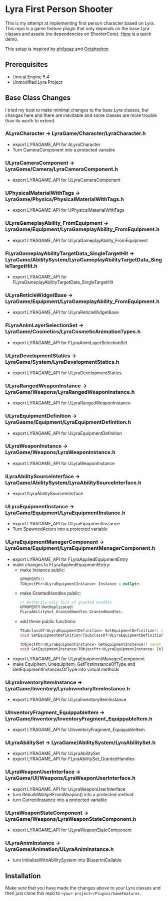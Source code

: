 # Lyra First Person Shooter
This is my attempt at implementing first person character based on Lyra. This repo is a game feature plugin that only depends on the base Lyra classes and assets (no dependencies on ShooterCore). [Here](https://youtu.be/F8nx2BPH0cs) is a quick demo.

This setup is inspired by [philspaz](https://github.com/philspaz/AfootLyraExtension) and [Octahedron](https://www.youtube.com/playlist?list=PLxYB4IVFm8q6tf3boC1Nm4A8AB2RMCpXn)

## Prerequisites
- Unreal Engine 5.4
- Unmodified Lyra Project

## Base Class Changes
I tried my best to make minimal changes to the base Lyra classes, but changes here and there are inevitable and some classes are more trouble than its worth to extend.

### ALyraCharacter -> LyraGame/Character/LyraCharacter.h
- export LYRAGAME_API for ALyraCharacter
- Turn CameraComponent into a protected variable

### ULyraCameraComponent -> LyraGame/Camera/LyraCameraComponent.h
- export LYRAGAME_API for ULyraCameraComponent

### UPhysicalMaterialWithTags -> LyraGame/Physics/PhysicalMaterialWithTags.h
- export LYRAGAME_API for UPhysicalMaterialWithTags

### ULyraGameplayAbility_FromEquipment -> LyraGame/Equipment/LyraGameplayAbility_FromEquipment.h
- export LYRAGAME_API for ULyraGameplayAbility_FromEquipment

### FLyraGameplayAbilityTargetData_SingleTargetHit -> LyraGame/AbilitySystem/LyraGameplayAbilityTargetData_SingleTargetHit.h
- export LYRAGAME_API for FLyraGameplayAbilityTargetData_SingleTargetHit

### ULyraReticleWidgetBase -> LyraGame/Equipment/LyraGameplayAbility_FromEquipment.h
- export LYRAGAME_API for ULyraReticleWidgetBase

### FLyraAnimLayerSelectionSet -> LyraGame/Cosmetics/LyraCosmeticAnimationTypes.h
- export LYRAGAME_API for FLyraAnimLayerSelectionSet

### ULyraDevelopmentStatics -> LyraGame/System/LyraDevelopmentStatics.h
- export LYRAGAME_API for ULyraDevelopmentStatics 

### ULyraRangedWeaponInstance -> LyraGame/Weapons/LyraRangedWeaponInstance.h
- export LYRAGAME_API for ULyraRangedWeaponInstance

### ULyraEquipmentDefinition -> LyraGaame/Equipment/LyraEquipmentDefinition.h
- export LYRAGAME_API for ULyraEquipmentDefinition

### ULyraWeaponInstance -> LyraGame/Weapons/LyraWeaponInstance.h
- export LYRAGAME_API for ULyraWeaponInstance 

### ILyraAbilitySourceInterface -> LyraGame/AbilitySystem/LyraAbilitySourceInterface.h
- export ILyraAbilitySourceInterface

### ULyraEquipmentInstance -> LyraGame/Equipment/LyraEquipmentInstance.h
- export LYRAGAME_API for ULyraEquipmentInstance 
- Turn SpawnedActors into a protected variable

### ULyraEquipmentManagerComponent -> LyraGame/Equipment/LyraEquipmentManagerComponent.h
- export LYRAGAME_API for FLyraAppliedEquipmentEntry
- make changes to FLyraAppliedEquipmentEntry:
	- make Instance public:
        ```cpp
        UPROPERTY()
        TObjectPtr<ULyraEquipmentInstance> Instance = nullptr;
        ```
	- make GrantedHandles public:
        ```cpp
        // Authority-only list of granted handles
        UPROPERTY(NotReplicated)
        FLyraAbilitySet_GrantedHandles GrantedHandles;
        ```
	- add these public functions:
        ```cpp
        TSubclassOf<ULyraEquipmentDefinition> GetEquipmentDefinition() const { return EquipmentDefinition; }
        void SetEquipmentDefinition(TSubclassOf<ULyraEquipmentDefinition> InEquipmentDef) { EquipmentDefinition = InEquipmentDef; }

        TObjectPtr<ULyraEquipmentInstance> GetEquipmentInstance() const { return Instance; }
        void SetEquipmentInstance(TObjectPtr<ULyraEquipmentInstance> InInstance) { Instance = InInstance; }
        ```
- export LYRAGAME_API for ULyraEquipmentManagerComponent
- make EquipItem, UnequipItem, GetFirstInstanceOfType and GetEquipmentInstancesOfType into virtual methods

### ULyraInventoryItemInstance -> LyraGame/Inventory/LyraInventoryItemInstance.h
- export LYRAGAME_API for ULyraInventoryItemInstance 

### UInventoryFragment_EquippableItem -> LyraGame/Inventory/InventoryFragment_EquippableItem.h
- export LYRAGAME_API for UInventoryFragment_EquippableItem 

### ULyraAbilitySet -> LyraGame/AbilitySystem/LyraAbilitySet.h
- export LYRAGAME_API for ULyraAbilitySet
- export LYRAGAME_API for FLyraAbilitySet_GrantedHandles

### ULyraWeaponUserInterface -> LyraGame/UI/Weapons/LyraWeaponUserInterface.h
- export LYRAGAME_API for ULyraWeaponUserInterface
- turn RebuildWidgetFromWeapon() into a protected method
- turn CurrentInstance into a protected variable

### ULyraWeaponStateComponent -> LyraGame/Weapons/LyraWeaponStateComponent.h
- export LYRAGAME_API for ULyraWeaponStateComponent

### ULyraAnimInstance -> LyraGame/Animation/ULyraAnimInstance.h
- turn InitializeWithAbilitySystem into BlueprintCallable

## Installation
Make sure that you have made the changes above to your Lyra classes and then just clone this repo to ```<your-project>/Plugins/GameFeatures```.